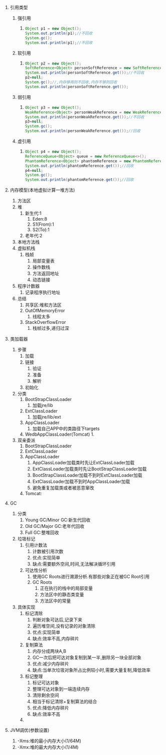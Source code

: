 1. 引用类型

   1. 强引用

      1. ```java
         Object p1 = new Object();
         System.out.println(p1);//不回收
         System.gc();
         System.out.println(p1);//不回收
         ```

   2. 软引用

      1. ```java
         Object p2 = new Object();
         SoftReference<Object> personSoftReference = new SoftReference<>(p2);
         System.out.println(personSoftReference.get());//不回收
         p2=null;
         System.gc();//,内存够用则不回收,内存不够则回收
         System.out.println(personSoftReference.get());
         ```

   3. 弱引用

      1. ```java
         Object p3 = new Object();
         WeakReference<Object> personWeakReference = new WeakReference<>(p3);
         System.out.println(personWeakReference.get());//不回收
         p3=null;
         System.gc();
         System.out.println(personWeakReference.get());//回收
         ```

   4. 虚引用

      1. ```java
         Object p4 = new Object();
         ReferenceQueue<Object> queue = new ReferenceQueue<>();
         PhantomReference<Object> phantomReference = new PhantomReference<>(p4, queue);
         System.out.println(phantomReference.get());//回收
         p4=null;
         System.gc();
         System.out.println(phantomReference.get());//回收
         ```

2. 内存模型(本地虚拟计算一堆方法)

   1. 方法区 
   2. 堆
      1. 新生代:1
         1. Eden:8
         2. S1(From):1
         3. S2(To):1
      2. 老年代:2
   3. 本地方法栈
   4. 虚拟机栈
      1. 栈帧
         1. 局部变量表
         2. 操作数栈
         3. 方法返回地址
         4. 动态链接
   5. 程序计数器
      1. 记录程序执行地址
   6. 总结
      1. 共享区:堆和方法区
      2. OutOfMemoryError
         1. 线程太多
      3. StackOverflowError
         1. 栈帧过多,递归过深

3. 类加载器
   1. 步骤
      1. 加载
      2. 链接
         1. 验证
         2. 准备
         3. 解析
      3. 初始化
   2. 分类
      1. BootStrapClassLoader
         1. 加载jre/lib
      2. ExtClassLoader
         1. 加载jre/lib/ext
      3. AppClassLoader
         1. 加载自己APP中的类路径下targets
      4. WedbAppClassLoader(Tomcat)
         1. 
   3. 双亲委派
      1. BootStrapClassLoader
      2. ExtClassLoader
      3. AppClassLoader
         1. AppClassLoader加载类时先让ExtClassLoader加载
         2. ExtClassLoader加载类时先让BootStrapClassLoader加载
         3. BootStrapClassLoader加载不到时ExtClassLoader加载
         4. ExtClassLoader加载不到时AppClassLoader加载
         5. 避免重复加载类或者被恶意窜改
      4. Tomcat:

4. GC
   1. 分类
      1. Young GC/Minor GC:新生代回收
      2. Old GC/Major GC:老年代回收
      3. Full GC:整堆回收
   2. 垃圾标记
      1. 引用计数法
         1. 计数被引用次数
         2. 优点:实现简单
         3. 缺点:需要额外空间,时间,无法解决循环引用
      2. 可达性分析
         1. 使用GC Roots进行溯源分析.有那些对象正在被GC Root引用
         2. GC Roots
            1. 正在执行的栈中的局部变量
            2. 方法区中的静态类变量
            3. 方法区中的常量
   3. 具体实现
      1. 标记清除
         1. 判断对象可达后,记录下来
         2. 遍历堆空间,没有记录的对象清除
         3. 优点:实现简单
         4. 缺点:效率不高,内存碎片
      2. 复制算法
         1. 内存分成两块A,B
         2. GC一次后把可达对象复制到某一半,删除另一块全部对象
         3. 优点:减少内存碎片
         4. 缺点:当单次垃圾对象所占比例较小时,需要大量复制,降低效率
      3. 标记整理
         1. 标记可达对象
         2. 整理可达对象到一端连续内存
         3. 清除剩余空间
         4. 相当于标记清除+复制算法的结合
         5. 优点:降低内存碎片
         6. 缺点:效率不高
      4. 

5. JVM调优(参数设置)
   1. -Xms:堆的最小内存大小(1/64M)
   2. -Xmx:堆的最大内存大小(1/4M)